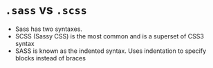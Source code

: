 # `.sass` vs `.scss`

-   Sass has two syntaxes.
-   SCSS (Sassy CSS) is the most common and is a superset of CSS3 syntax
-   SASS is known as the indented syntax. Uses indentation to specify blocks instead of braces
